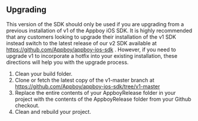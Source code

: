 ## Upgrading

This version of the SDK should only be used if you are upgrading from a previous installation of v1 of the Appboy iOS SDK. It is highly recommended that any customers looking to upgrade their installation of the v1 SDK instead switch to the latest release of our v2 SDK available at https://github.com/Appboy/appboy-ios-sdk . However, if you need to upgrade v1 to incorporate a hotfix into your existing installation, these directions will help you with the upgrade process.

1. Clean your build folder.
2. Clone or fetch the latest copy of the v1-master branch at https://github.com/Appboy/appboy-ios-sdk/tree/v1-master
3. Replace the entire contents of your AppboyRelease folder in your project with the contents of the AppboyRelease folder from your Github checkout.
4. Clean and rebuild your project.

